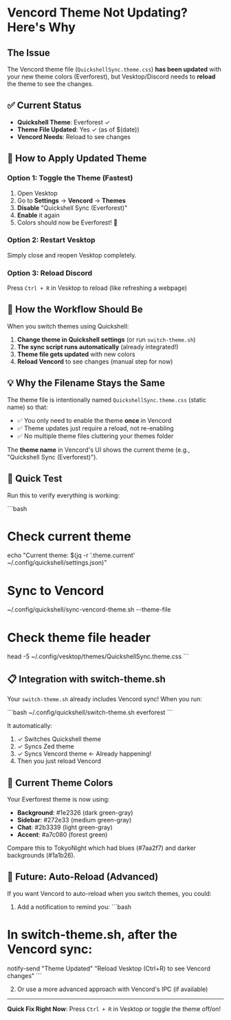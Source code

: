 # Vencord Theme Not Updating? Here's Why

## The Issue

The Vencord theme file (`QuickshellSync.theme.css`) **has been updated** with your new theme colors (Everforest), but Vesktop/Discord needs to **reload** the theme to see the changes.

## ✅ Current Status

- **Quickshell Theme**: Everforest ✓
- **Theme File Updated**: Yes ✓ (as of $(date))
- **Vencord Needs**: Reload to see changes

## 🔄 How to Apply Updated Theme

### Option 1: Toggle the Theme (Fastest)

1. Open Vesktop
2. Go to **Settings** → **Vencord** → **Themes**
3. **Disable** "Quickshell Sync (Everforest)"
4. **Enable** it again
5. Colors should now be Everforest! 🌲

### Option 2: Restart Vesktop

Simply close and reopen Vesktop completely.

### Option 3: Reload Discord

Press `Ctrl + R` in Vesktop to reload (like refreshing a webpage)

## 🔧 How the Workflow Should Be

When you switch themes using Quickshell:

1. **Change theme in Quickshell settings** (or run `switch-theme.sh`)
2. **The sync script runs automatically** (already integrated!)
3. **Theme file gets updated** with new colors
4. **Reload Vencord** to see changes (manual step for now)

## 💡 Why the Filename Stays the Same

The theme file is intentionally named `QuickshellSync.theme.css` (static name) so that:
- ✅ You only need to enable the theme **once** in Vencord
- ✅ Theme updates just require a reload, not re-enabling
- ✅ No multiple theme files cluttering your themes folder

The **theme name** in Vencord's UI shows the current theme (e.g., "Quickshell Sync (Everforest)").

## 🚀 Quick Test

Run this to verify everything is working:

\`\`\`bash
# Check current theme
echo "Current theme: $(jq -r '.theme.current' ~/.config/quickshell/settings.json)"

# Sync to Vencord
~/.config/quickshell/sync-vencord-theme.sh --theme-file

# Check theme file header
head -5 ~/.config/vesktop/themes/QuickshellSync.theme.css
\`\`\`

## 📋 Integration with switch-theme.sh

Your `switch-theme.sh` already includes Vencord sync! When you run:

\`\`\`bash
~/.config/quickshell/switch-theme.sh everforest
\`\`\`

It automatically:
1. ✓ Switches Quickshell theme
2. ✓ Syncs Zed theme
3. ✓ Syncs Vencord theme ← Already happening!
4. Then you just reload Vencord

## 🎯 Current Theme Colors

Your Everforest theme is now using:
- **Background**: #1e2326 (dark green-gray)
- **Sidebar**: #272e33 (medium green-gray)
- **Chat**: #2b3339 (light green-gray)
- **Accent**: #a7c080 (forest green)

Compare this to TokyoNight which had blues (#7aa2f7) and darker backgrounds (#1a1b26).

## 🔄 Future: Auto-Reload (Advanced)

If you want Vencord to auto-reload when you switch themes, you could:

1. Add a notification to remind you:
\`\`\`bash
# In switch-theme.sh, after the Vencord sync:
notify-send "Theme Updated" "Reload Vesktop (Ctrl+R) to see Vencord changes"
\`\`\`

2. Or use a more advanced approach with Vencord's IPC (if available)

---

**Quick Fix Right Now**: Press `Ctrl + R` in Vesktop or toggle the theme off/on!
